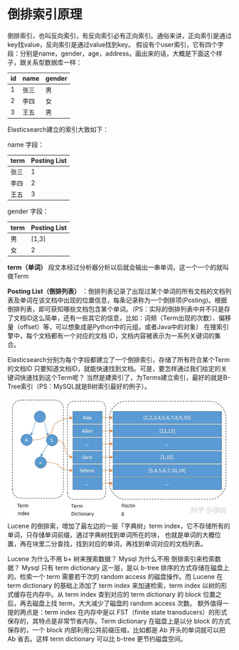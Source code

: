 # 倒排索引原理

  倒排索引，也叫反向索引，有反向索引必有正向索引。通俗来讲，正向索引是通过key找value，反向索引是通过value找到key。
假设有个user索引，它有四个字段：分别是name，gender，age，address。画出来的话，大概是下面这个样子，跟关系型数据库一样：

|  id   | name  | gender |
|  ----  | ----  |  ----  |
| 1  | 张三 | 男 |
| 2  | 李四 | 女 |
| 3  | 王五 | 男 |

Elasticsearch建立的索引大致如下：

name 字段：

|  term   | Posting List   
|  ----  | ----  |  
| 张三  | 1 |    
| 李四  | 2 |   
| 王五  | 3 |   

gender 字段：

|  term   | Posting List   
|  ----  | ----  |  
| 男  | [1,3] |    
| 女  | 2 |   

**term（单词）** 段文本经过分析器分析以后就会输出一串单词，这一个一个的就叫做Term

**Posting List（倒排列表）** ：倒排列表记录了出现过某个单词的所有文档的文档列表及单词在该文档中出现的位置信息，每条记录称为一个倒排项(Posting)。根据倒排列表，即可获知哪些文档包含某个单词。（PS：实际的倒排列表中并不只是存了文档ID这么简单，还有一些其它的信息，比如：词频（Term出现的次数）、偏移量（offset）等，可以想象成是Python中的元组，或者Java中的对象）
在搜索引擎中，每个文档都有一个对应的文档 ID，文档内容被表示为一系列关键词的集合。

Elasticsearch分别为每个字段都建立了一个倒排索引，存储了所有符合某个Term的文档ID
只要知道文档ID，就能快速找到文档。可是，要怎样通过我们给定的关键词快速找到这个Term呢？
当然是建索引了，为Terms建立索引，最好的就是B-Tree索引（PS：MySQL就是B树索引最好的例子）。


![RUNOOB 图标](../pic/es1.jpg)
Lucene 的倒排索，增加了最左边的一层「字典树」term index，它不存储所有的单词，只存储单词前缀，通过字典树找到单词所在的块，
也就是单词的大概位置，再在块里二分查找，找到对应的单词，再找到单词对应的文档列表。


Lucene 为什么不用 b+ 树来搜索数据？
Mysql 为什么不用 倒排索引来检索数据？
Mysql 只有 term dictionary 这一层，是以 b-tree 排序的方式存储在磁盘上的。检索一个 term 需要若干次的 random access 的磁盘操作。而 Lucene 在 term dictionary 的基础上添加了 term index 来加速检索，term index 以树的形式缓存在内存中。从 term index 查到对应的 term dictionary 的 block 位置之后，再去磁盘上找 term，大大减少了磁盘的 random access 次数。
额外值得一提的两点是：term index 在内存中是以 FST（finite state transducers）的形式保存的，其特点是非常节省内存。Term dictionary 在磁盘上是以分 block 的方式保存的，一个 block 内部利用公共前缀压缩，比如都是 Ab 开头的单词就可以把 Ab 省去。这样 term dictionary 可以比 b-tree 更节约磁盘空间。



